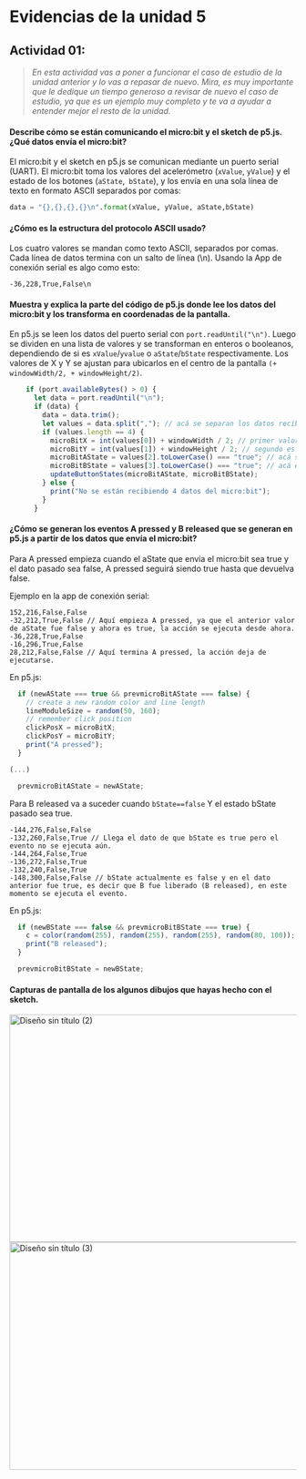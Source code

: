 
# Evidencias de la unidad 5

## Actividad 01:
> *En esta actividad vas a poner a funcionar el caso de estudio de la unidad anterior y lo vas a repasar de nuevo. Mira, es muy importante que le dedique un tiempo generoso a revisar de nuevo el caso de estudio, ya que es un ejemplo muy completo y te va a ayudar a entender mejor el resto de la unidad.*

#### Describe cómo se están comunicando el micro:bit y el sketch de p5.js. ¿Qué datos envía el micro:bit?

El micro:bit y el sketch en p5.js se comunican mediante un puerto serial (UART). El micro:bit toma los valores del acelerómetro (`xValue`, `yValue`) y el estado de los botones (`aState`,` bState`), y los envía en una sola línea de texto en formato ASCII separados por comas:

``` py
data = "{},{},{},{}\n".format(xValue, yValue, aState,bState)
```

#### ¿Cómo es la estructura del protocolo ASCII usado?

Los cuatro valores se mandan como texto ASCII, separados por comas. Cada línea de datos termina con un salto de línea (\n).
Usando la App de conexión serial es algo como esto:

`-36,228,True,False\n`

#### Muestra y explica la parte del código de p5.js donde lee los datos del micro:bit y los transforma en coordenadas de la pantalla.

En p5.js se leen los datos del puerto serial con `port.readUntil("\n")`. Luego se dividen en una lista de valores y se transforman en enteros o booleanos, dependiendo de si es `xValue`/`yvalue` o `aState`/`bState` respectivamente. Los valores de X y Y se ajustan para ubicarlos en el centro de la pantalla `(+ windowWidth/2, + windowHeight/2)`.

``` js
    if (port.availableBytes() > 0) {
      let data = port.readUntil("\n");
      if (data) {
        data = data.trim();
        let values = data.split(","); // acá se separan los datos recibidos en cada coma
        if (values.length == 4) {
          microBitX = int(values[0]) + windowWidth / 2; // primer valor es xValue
          microBitY = int(values[1]) + windowHeight / 2; // segundo es yValue
          microBitAState = values[2].toLowerCase() === "true"; // acá se compara el aState a ver si es true
          microBitBState = values[3].toLowerCase() === "true"; // acá el bState
          updateButtonStates(microBitAState, microBitBState);
        } else {
          print("No se están recibiendo 4 datos del micro:bit");
        }
      }
```

#### ¿Cómo se generan los eventos A pressed y B released que se generan en p5.js a partir de los datos que envía el micro:bit?

Para A pressed empieza cuando el aState que envía el micro:bit sea true y el dato pasado sea false, A pressed seguirá siendo true hasta que devuelva false. 

Ejemplo en la app de conexión serial:
```
152,216,False,False
-32,212,True,False // Aquí empieza A pressed, ya que el anterior valor de aState fue false y ahora es true, la acción se ejecuta desde ahora.
-36,228,True,False
-16,296,True,False
28,212,False,False // Aquí termina A pressed, la acción deja de ejecutarse.
```

En p5.js:
``` js
  if (newAState === true && prevmicroBitAState === false) {
    // create a new random color and line length
    lineModuleSize = random(50, 160);
    // remember click position
    clickPosX = microBitX;
    clickPosY = microBitY;
    print("A pressed");
  }

(...)

  prevmicroBitAState = newAState;
```

Para B released va a suceder cuando `bState==false` Y el estado bState pasado sea true.
```
-144,276,False,False
-132,260,False,True // Llega el dato de que bState es true pero el evento no se ejecuta aún.
-144,264,False,True
-136,272,False,True
-132,240,False,True
-148,300,False,False // bState actualmente es false y en el dato anterior fue true, es decir que B fue liberado (B released), en este momento se ejecuta el evento.
```

En p5.js:
``` js
  if (newBState === false && prevmicroBitBState === true) {
    c = color(random(255), random(255), random(255), random(80, 100));
    print("B released");
  }

  prevmicroBitBState = newBState;
```

#### Capturas de pantalla de los algunos dibujos que hayas hecho con el sketch.

<img width="1080" height="400" alt="Diseño sin título (2)" src="https://github.com/user-attachments/assets/0dce8ffc-7f9e-41b2-a9f7-ce0d9d7cdc05" />

<img width="1080" height="400" alt="Diseño sin título (3)" src="https://github.com/user-attachments/assets/9bc4615c-93cc-40f8-b32b-088dcfb93e06" />

